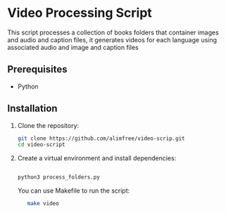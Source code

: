 # Video Processing Script

This script processes a collection of books folders that container images and audio and caption files,
it generates videos for each language using associated audio and image and caption files

## Prerequisites

- Python

## Installation

1. Clone the repository:

   ```bash
   git clone https://github.com/alimfree/video-scrip.git
   cd video-script
   ```

2. Create a virtual environment and install dependencies:

   ```bash

   python3 process_folders.py
   ```

   You can use Makefile to run the script:

   ```bash
      make video
   ```
